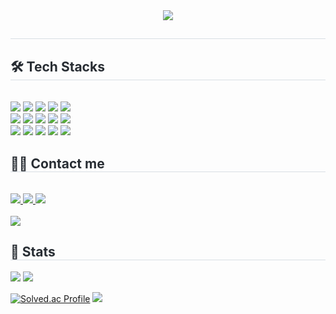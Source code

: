 <div align= "center">
    <img src="https://capsule-render.vercel.app/api?type=waving&color=gradient&height=180&text=Hello%20World!%20I'm%20Jisub&animation=fadeIn&fontColor=000000&fontSize=70" />
    </div>
    <div style="text-align: left;"> 
    <h2 style="border-bottom: 1px solid #d8dee4; color: #282d33;">  </h2>  
    <div style="font-weight: 700; font-size: 15px; text-align: left; color: #282d33;">  </div> 
    </div>
    <div style="text-align: left;">
    <h2 style="border-bottom: 1px solid #d8dee4; color: #282d33;"> 🛠️ Tech Stacks </h2> <br> 
    <div style="margin: ; text-align: left;" "text-align: left;"> <img src="https://img.shields.io/badge/Apache Tomcat-F8DC75?style=for-the-badge&logo=Apache Tomcat&logoColor=white">
          <img src="https://img.shields.io/badge/C-A8B9CC?style=for-the-badge&logo=C&logoColor=white">
          <img src="https://img.shields.io/badge/C++-00599C?style=for-the-badge&logo=C%2B%2B&logoColor=white">
          <img src="https://img.shields.io/badge/Discord-5865F2?style=for-the-badge&logo=Discord&logoColor=white">
          <img src="https://img.shields.io/badge/Git-F05032?style=for-the-badge&logo=Git&logoColor=white">
          <br/><img src="https://img.shields.io/badge/Github-181717?style=for-the-badge&logo=Github&logoColor=white">
          <img src="https://img.shields.io/badge/Docker-2496ED?style=for-the-badge&logo=Docker&logoColor=white">
          <img src="https://img.shields.io/badge/HTML5-E34F26?style=for-the-badge&logo=HTML5&logoColor=white">
          <img src="https://img.shields.io/badge/Java-007396?style=for-the-badge&logo=Java&logoColor=white">
          <img src="https://img.shields.io/badge/Linux-FCC624?style=for-the-badge&logo=Linux&logoColor=white">
          <br/><img src="https://img.shields.io/badge/MariaDB-003545?style=for-the-badge&logo=MariaDB&logoColor=white">
          <img src="https://img.shields.io/badge/MySQL-4479A1?style=for-the-badge&logo=MySQL&logoColor=white">
          <img src="https://img.shields.io/badge/Notion-000000?style=for-the-badge&logo=Notion&logoColor=white">
          <img src="https://img.shields.io/badge/Spring-6DB33F?style=for-the-badge&logo=Spring&logoColor=white">
          <img src="https://img.shields.io/badge/Spring Boot-6DB33F?style=for-the-badge&logo=Spring Boot&logoColor=white">
          <br/></div>
    </div>
    <div style="text-align: left;">
    <h2 style="border-bottom: 1px solid #d8dee4; color: #282d33;"> 🧑‍💻 Contact me </h2> <br> 
    <div style="text-align: left;"> <a href=https://www.instagram.com/kimjiseob._> <img src="https://img.shields.io/badge/Instagram-E4405F?style=for-the-badge&logo=Instagram&logoColor=white&link=https://www.instagram.com/kimjiseob._"> </a>
         <a href=https://velog.io/@kimjiseob/posts> <img src="https://img.shields.io/badge/Velog-20C997?style=for-the-badge&logo=Velog&logoColor=white&link=https://velog.io/@kimjiseob/posts"> </a>
         <a href=https://garnet-catcher-c1f.notion.site/22cf3dfaa156805499e2ddbbdb98e631?source=copy_link> <img src="https://img.shields.io/badge/Notion-000000?style=for-the-badge&logo=Notion&logoColor=white&link=https://garnet-catcher-c1f.notion.site/22cf3dfaa156805499e2ddbbdb98e631?source=copy_link"> </a>
          </div>  <br> 
    <div style="text-align: left;"> <a href="https://hits.seeyoufarm.com"> <img src="https://hits.seeyoufarm.com/api/count/incr/badge.svg?url=https%3A%2F%2Fgithub.com%2Fjisub-dev%2F&count_bg=%23000000&title_bg=%23000000&icon=github.svg&icon_color=%23FFFFFF&title=GitHub&edge_flat=false"/></a>
       </div> 
    </div>
    <div style="text-align: left;"> 
    <h2 style="border-bottom: 1px solid #d8dee4; color: #282d33;"> 🏅 Stats </h2> <div style="text-align: left;"> <img src="https://github-readme-stats.vercel.app/api?username=jisub-dev&bg_color=60,6ed4ba,00000000&title_color=000000&text_color=000000"
         /> <img src="https://github-readme-stats.vercel.app/api/top-langs/?username=jisub-dev&layout=compact&bg_color=60,6ed4ba,00000000&title_color=000000&text_color=000000"
           /> </div> 
    </div>

[![Solved.ac Profile](http://mazassumnida.wtf/api/v2/generate_badge?boj=kimjiseob716)](https://solved.ac/kimjiseob716/)
<img src="http://mazandi.herokuapp.com/api?handle=kimjiseob716&theme=warm"/>
<!--

## Hi there 👋



![header](https://capsule-render.vercel.app/api?type=waving&color=gradient&customColorList=10&height=200&text=JISUB's%20GITHUB&fontSize=50&animation=twinkling&fontAlign=68&fontAlignY=36)
[![Typing SVG](https://readme-typing-svg.demolab.com?font=Fira+Code&weight=600&pause=1000&color=2400F7&width=435&lines=A+Growing+Devleoper)](https://git.io/typing-svg)

<img src="https://img.shields.io/badge/ubuntu-%23E95420.svg?&style=for-the-badge&logo=ubuntu&logoColor=white" />
<img src="https://img.shields.io/badge/c-%23A8B9CC.svg?&style=for-the-badge&logo=c&logoColor=black" />
<img src="https://img.shields.io/badge/c%2B%2B-%2300599C.svg?&style=for-the-badge&logo=c%2B%2B&logoColor=white" />
<img src="https://img.shields.io/badge/java-%23007396.svg?&style=for-the-badge&logo=java&logoColor=white" />
<img src="https://img.shields.io/badge/spring-%236DB33F.svg?&style=for-the-badge&logo=spring&logoColor=white" />
<img src="https://img.shields.io/badge/postman-%23FF6C37.svg?&style=for-the-badge&logo=postman&logoColor=white" />
<img src="https://img.shields.io/badge/intellij%20idea-%23000000.svg?&style=for-the-badge&logo=intellij%20idea&logoColor=white" />
<img src="https://img.shields.io/badge/mysql-%234479A1.svg?&style=for-the-badge&logo=mysql&logoColor=white" />
<img src="https://img.shields.io/badge/html5-%23E34F26.svg?&style=for-the-badge&logo=html5&logoColor=white" />
	<img src="https://img.shields.io/badge/css3-%231572B6.svg?&style=for-the-badge&logo=css3&logoColor=white" />
 <img src="https://img.shields.io/badge/notion-%23000000.svg?&style=for-the-badge&logo=notion&logoColor=white" />



![](https://velog.velcdn.com/images//post/6f35e4bd-b434-4de2-bdee-9aedded65d01/image.png)


**jisub-dev/jisub-dev** is a ✨ _special_ ✨ repository because its `README.md` (this file) appears on your GitHub profile.

Here are some ideas to get you started:

- 🔭 I’m currently working on ...
- 🌱 I’m currently learning ...
- 👯 I’m looking to collaborate on ...
- 🤔 I’m looking for help with ...
- 💬 Ask me about ...
- 📫 How to reach me: ...
- 😄 Pronouns: ...
- ⚡ Fun fact: ...
-->


    
